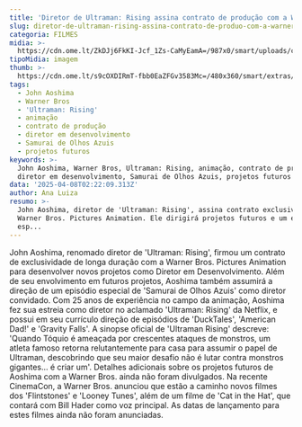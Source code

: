 ```yaml
---
title: 'Diretor de Ultraman: Rising assina contrato de produção com a Warner Bros'
slug: diretor-de-ultraman-rising-assina-contrato-de-produo-com-a-warner-bros
categoria: FILMES
midia: >-
  https://cdn.ome.lt/ZkDJj6FkKI-Jcf_1Zs-CaMyEamA=/987x0/smart/uploads/conteudo/fotos/Design_sem_nome_-_2025-04-07T211022.885.png
tipoMidia: imagem
thumb: >-
  https://cdn.ome.lt/s9cOXDIRmT-fbb0EaZFGv3583Mc=/480x360/smart/extras/conteudos/Design_sem_nome_-_2025-04-07T211022.885.png
tags:
  - John Aoshima
  - Warner Bros
  - 'Ultraman: Rising'
  - animação
  - contrato de produção
  - diretor em desenvolvimento
  - Samurai de Olhos Azuis
  - projetos futuros
keywords: >-
  John Aoshima, Warner Bros, Ultraman: Rising, animação, contrato de produção,
  diretor em desenvolvimento, Samurai de Olhos Azuis, projetos futuros
data: '2025-04-08T02:22:09.313Z'
author: Ana Luiza
resumo: >-
  John Aoshima, diretor de 'Ultraman: Rising', assina contrato exclusivo com a
  Warner Bros. Pictures Animation. Ele dirigirá projetos futuros e um episódio
  esp...
---
```


John Aoshima, renomado diretor de 'Ultraman: Rising', firmou um contrato de exclusividade de longa duração com a Warner Bros. Pictures Animation para desenvolver novos projetos como Diretor em Desenvolvimento. Além de seu envolvimento em futuros projetos, Aoshima também assumirá a direção de um episódio especial de 'Samurai de Olhos Azuis' como diretor convidado. Com 25 anos de experiência no campo da animação, Aoshima fez sua estreia como diretor no aclamado 'Ultraman: Rising' da Netflix, e possui em seu currículo direção de episódios de 'DuckTales', 'American Dad!' e 'Gravity Falls'. A sinopse oficial de 'Ultraman Rising' descreve: 'Quando Tóquio é ameaçada por crescentes ataques de monstros, um atleta famoso retorna relutantemente para casa para assumir o papel de Ultraman, descobrindo que seu maior desafio não é lutar contra monstros gigantes... é criar um'. Detalhes adicionais sobre os projetos futuros de Aoshima com a Warner Bros. ainda não foram divulgados. Na recente CinemaCon, a Warner Bros. anunciou que estão a caminho novos filmes dos 'Flintstones' e 'Looney Tunes', além de um filme de 'Cat in the Hat', que contará com Bill Hader como voz principal. As datas de lançamento para estes filmes ainda não foram anunciadas.
